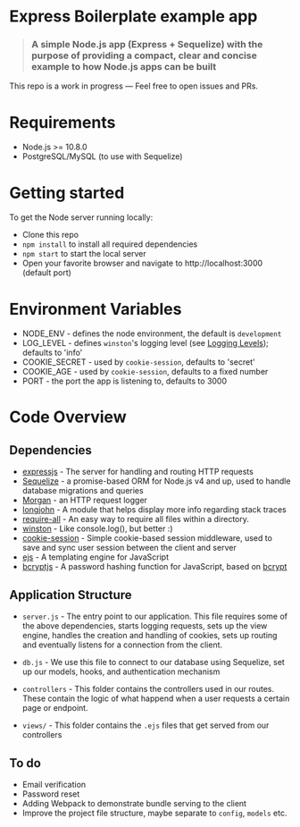 # Express Boilerplate example app

> ### A simple Node.js app (Express + Sequelize) with the purpose of providing a compact, clear and concise example to how Node.js apps can be built

This repo is a work in progress — Feel free to open issues and PRs.

# Requirements

- Node.js >= 10.8.0
- PostgreSQL/MySQL (to use with Sequelize)

# Getting started

To get the Node server running locally:

- Clone this repo
- `npm install` to install all required dependencies
- `npm start` to start the local server
- Open your favorite browser and navigate to http://localhost:3000 (default port)

# Environment Variables
- NODE_ENV - defines the node environment, the default is `development`
- LOG_LEVEL - defines `winston`'s logging level (see [Logging Levels](https://github.com/winstonjs/winston#logging-levels)); defaults to 'info'
- COOKIE_SECRET - used by `cookie-session`, defaults to 'secret'
- COOKIE_AGE - used by `cookie-session`, defaults to a fixed number
- PORT - the port the app is listening to, defaults to 3000

# Code Overview

## Dependencies

- [expressjs](https://github.com/expressjs/express) - The server for handling and routing HTTP requests
- [Sequelize](http://docs.sequelizejs.com/) - a promise-based ORM for Node.js v4 and up, used to handle database migrations and queries
- [Morgan](https://github.com/expressjs/morgan) - an HTTP request logger
- [longjohn](https://github.com/mattinsler/longjohn) - A module that helps display more info regarding stack traces
- [require-all](https://github.com/felixge/node-require-all) - An easy way to require all files within a directory.
- [winston](https://github.com/winstonjs/winston) - Like console.log(), but better :)
- [cookie-session](https://github.com/expressjs/cookie-session) - Simple cookie-based session middleware, used to save and sync user session between the client and server
- [ejs](http://ejs.co/) - A templating engine for JavaScript
- [bcryptjs](https://github.com/dcodeIO/bcrypt.js) - A password hashing function for JavaScript, based on [bcrypt](https://en.wikipedia.org/wiki/Bcrypt)

## Application Structure

- `server.js` - The entry point to our application. This file requires some of the above dependencies, starts logging requests, sets up the view engine, handles the creation and handling of cookies, sets up routing and eventually listens for a connection from the client.

- `db.js` - We use this file to connect to our database using Sequelize, set up our models, hooks, and authentication mechanism

- `controllers` - This folder contains the controllers used in our routes. These contain the logic of what happend when a user requests a certain page or endpoint.

- `views/` - This folder contains the `.ejs` files that get served from our controllers

## To do

- Email verification
- Password reset
- Adding Webpack to demonstrate bundle serving to the client
- Improve the project file structure, maybe separate to `config`, `models` etc.
